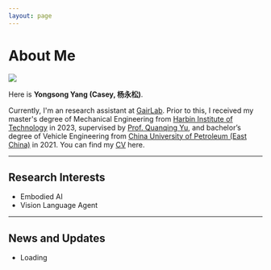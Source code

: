 ```yaml
---
layout: page
---
```


# About Me

<img src="https://yongsongyang.github.io/yongsongyang.png" class="floatpic">

Here is **Yongsong Yang (Casey, 杨永松)**.<br>

Currently, I'm an research assistant at [GairLab](https://metaslam.github.io/). Prior to this, I received my master's degree of Mechanical Engineering from [Harbin Institute of Technology](https://www.hit.edu.cn/) in 2023, supervised by [Prof. Quanqing Yu](https://homepage.hit.edu.cn/YUQUANQING), and bachelor’s degree of Vehicle Engineering from [China University of Petroleum (East China)](https://www.upc.edu.cn/) in 2021.
You can find my [CV](https://yongsongyang.github.io/file/CV-YongsongYang.pdf) here.

---

## Research Interests

- Embodied AI
- Vision Language Agent


---

## News and Updates

- Loading

<br>



